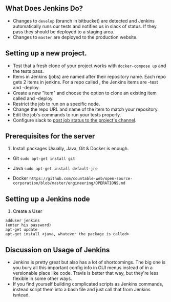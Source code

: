 

## What Does Jenkins Do?

  * Changes to `develop` (branch in bitbucket) are detected and Jenkins automatically runs our tests and notifies us in slack of status. If they pass they should be deployed to a staging area.
  * Changes to `master` are deployed to the production website.

## Setting up a new project.

  * Test that a fresh clone of your project works with `docker-compose up` and the tests pass.
  * Items in Jenkins (jobs) are named after their repository name. Each repo gets 2 items in jenkins. For a repo called <repo name>, the Jenkins items are <repo-name>-test and <repo-name>-deploy.
  * Create a new "item" and choose the option to clone an existing item called <repo name> and <repo name>-deploy.
  * Restrict the job to run on a specific node.
  * Change the repo URL and name of the item to match your repository.
  * Edit the job's commands to run your tests properly.
  * Configure slack to [post job status to the project's channel](https://github.com/jenkinsci/slack-plugin#install-instructions-for-slack).
 
## Prerequisites for the server

   1. Install packages
   Usually, Java, Git & Docker is enough.

   * Git
   ``
   sudo apt-get install git
   ``

   * Java
   ``
   sudo apt-get install default-jre
   ``

   * Docker
   ``
   https://github.com/countable-web/open-source-corporation/blob/master/engineering/OPERATIONS.md
   ``

## Setting up a Jenkins node

   1. Create a User
   ```
   adduser jenkins
   (enter his password)
   apt-get update
   apt-get install <java, whatever the package is called>
   ```
   

## Discussion on Usage of Jenkins

  * Jenkins is pretty great but also has a lot of shortcomings. The big one is you bury all this important config info in GUI menus instead of in a versionable place like code. Travis is better that way, but they're less flexible in some other ways.
  * If you find yourself building complicated scripts as Jenkins commands, instead script them into a bash file and just call that from Jenkins isntead.
